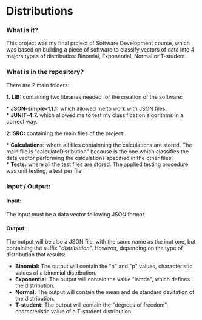 # Distributions

### What is it?
This project was my final project of Software Development course, which was based on building a piece of software to classify vectors of data into 4 majors types of distributios: Binomial, Exponential, Normal or T-student.

### What is in the repository?
There are 2 main folders:

<b>1. LIB:</b> containing two libraries needed for the creation of the software:

  <b>* JSON-simple-1.1.1:</b> which allowed me to work with JSON files.<br>
  <b>* JUNIT-4.7.</b> which allowed me to test my classification algorithms in a correct way.
  
<b>2. SRC:</b> containing the main files of the project:

  <b>* Calculations:</b> where all files containning the calculations are stored. The main file is "calculateDisribution" because is the one which classifies the data vector performing the calculations specified in the other files.<br>
  <b>* Tests:</b> where all the test files are stored. The applied testing procedure was unit testing, a test per file.
  
### Input / Output:

#### Input:
The input must be a data vector following JSON format.

#### Output:
The output will be also a JSON file, with the same name as the inut one, but containing the suffix "_distribution_<current time>". However, depending on the type of distribution that results:

* <b>Binomial:</b> The output will contain the "n" and "p" values, characteristic values of a binomial distribution.
* <b>Exponential:</b> The output will contain the value "lamda", which defines the distribution.
* <b>Normal:</b> The output will contain the mean and de standard devitation of the distribution.
* <b>T-student:</b> The output will contain the "degrees of freedom", characteristic value of a T-student distribution.
